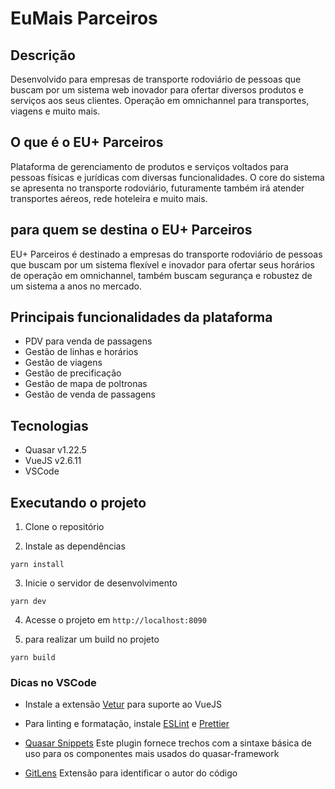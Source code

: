 # EuMais Parceiros

## Descrição 

Desenvolvido para empresas de transporte rodoviário de pessoas que buscam por um sistema web inovador para ofertar diversos produtos e serviços aos seus clientes.
Operação em omnichannel para transportes, viagens e muito mais.

## O que é o EU+ Parceiros

Plataforma de gerenciamento de produtos e serviços voltados para pessoas físicas e jurídicas com diversas funcionalidades. O core do sistema se apresenta no transporte rodoviário, futuramente também irá atender transportes aéreos, rede hoteleira e muito mais.

## para quem se destina o EU+ Parceiros
EU+ Parceiros é destinado a empresas do transporte rodoviário de pessoas que buscam por um sistema flexível e inovador para ofertar seus horários de operação em omnichannel, também buscam segurança e robustez de um sistema a anos no mercado.

## Principais funcionalidades da plataforma
- PDV para venda de passagens
- Gestão de linhas e horários
- Gestão de viagens
- Gestão de precificação
- Gestão de mapa de poltronas
- Gestão de venda de passagens

## Tecnologias

- Quasar v1.22.5
- VueJS v2.6.11
- VSCode

## Executando o projeto

1. Clone o repositório

2. Instale as dependências

```
yarn install
```

3. Inicie o servidor de desenvolvimento 

```
yarn dev
```

4. Acesse o projeto em `http://localhost:8090`

5. para realizar um build no projeto

```
yarn build
```

### Dicas no VSCode

- Instale a extensão [Vetur](https://marketplace.visualstudio.com/items?itemName=octref.vetur) para suporte ao VueJS

- Para linting e formatação, instale [ESLint](https://marketplace.visualstudio.com/items?itemName=dbaeumer.vscode-eslint) e [Prettier](https://marketplace.visualstudio.com/items?itemName=esbenp.prettier-vscode)

- [Quasar Snippets](https://marketplace.visualstudio.com/items?itemName=abdelaziz18003.quasar-snippets) Este plugin fornece trechos com a sintaxe básica de uso para os componentes mais usados ​​​​do quasar-framework

- [GitLens](https://marketplace.visualstudio.com/items?itemName=eamodio.gitlens) Extensão para identificar o autor do código


